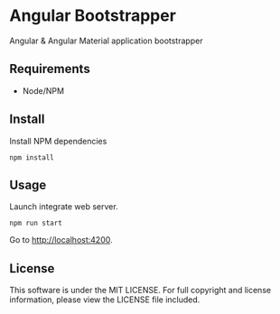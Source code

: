# Angular Bootstrapper

Angular & Angular Material application bootstrapper

## Requirements

- Node/NPM

## Install

Install NPM dependencies

```
npm install
```

## Usage

Launch integrate web server.

```
npm run start
```

Go to [http://localhost:4200](http://localhost:4200).

## License

This software is under the MIT LICENSE. For full copyright and license information, please view the LICENSE file included.
